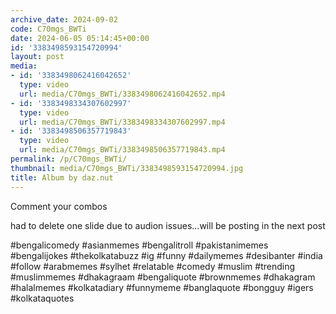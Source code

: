```yaml
---
archive_date: 2024-09-02
code: C70mgs_BWTi
date: 2024-06-05 05:14:45+00:00
id: '3383498593154720994'
layout: post
media:
- id: '3383498062416042652'
  type: video
  url: media/C70mgs_BWTi/3383498062416042652.mp4
- id: '3383498334307602997'
  type: video
  url: media/C70mgs_BWTi/3383498334307602997.mp4
- id: '3383498506357719843'
  type: video
  url: media/C70mgs_BWTi/3383498506357719843.mp4
permalink: /p/C70mgs_BWTi/
thumbnail: media/C70mgs_BWTi/3383498593154720994.jpg
title: Album by daz.nut
---
```


Comment your combos   
  
had to delete one slide due to audion issues...will be posting in the next post  
  
#bengalicomedy #asianmemes #bengalitroll #pakistanimemes #bengalijokes #thekolkatabuzz #ig #funny #dailymemes #desibanter #india #follow #arabmemes #sylhet #relatable #comedy #muslim #trending #muslimmemes #dhakagraam #bengaliquote #brownmemes #dhakagram #halalmemes #kolkatadiary #funnymeme #banglaquote #bongguy #igers #kolkataquotes